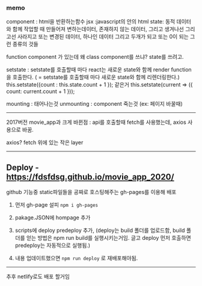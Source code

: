 ### memo
component : html을 반환하는함수
jsx :javascript의 안의 html
state: 동적 데이터와 함께 작업할 때 만들어져 변하는데이터, 존재하지 않는 데이터,
그리고 생겨나선 그리고선 사라지고 또는 변경된 데이터, 하나인 데이터 그리고 두개가 되고 또는 0이 되는 그런 종류의 것들

function component 가 있는데 왜 class component를 쓰냐? state를 쓰려고.

setstate : setstate를 호출할때 마다 react는 새로운 state와 함께 render function을 호출한다. ( = setstate를 호출할때 마다 새로운 state와 함께 리렌더링한다.)
this.setstate({count : this.state.count + 1 });      같은거
this.setstate(current => ({ count: current.count + 1 }));

mounting : 태어나는것
unmounting : component 죽는것 (ex: 페이지 바꿀때)
***
2017버전 movie_app과 크게 바뀐점 : api를 호출할때 fetch를 사용했는데, axios 사용으로 바꿈.

axios? fetch 위에 있는 작은 layer
***
## Deploy - https://fdsfdsg.github.io/movie_app_2020/

github 기능중 static파일들을 공짜로 호스팅해주는 gh-pages를 이용해 배포

1. 먼저 gh-page 설피 `npm i gh-pages`

2. pakage.JSON에 hompage 추가

3. scripts에 deploy predeploy 추가, (deploy는 build 폴더를 업로드함, build 폴더를 얻는 방법은 npm run build를 실행시키는거임. 글고 deploy 먼저 호출하면 predeploy는 자동적으로 실행됨.)

4. 내용 업데이트했으면 `npm run deploy` 로 재배포해야됨.
***
추후 netlify로도 배포 할거임 
